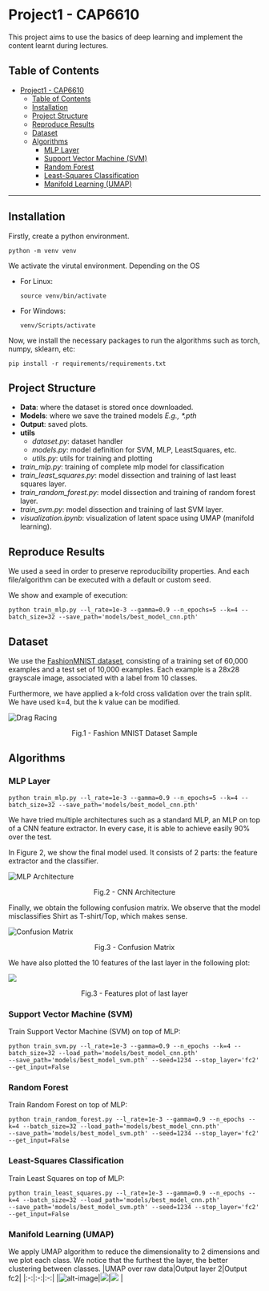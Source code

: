 # Project1 - CAP6610

This project aims to use the basics of deep learning and implement the content learnt during lectures.

## Table of Contents
- [Project1 - CAP6610](#project1---cap6610)
  - [Table of Contents](#table-of-contents)
  - [Installation](#installation)
  - [Project Structure](#project-structure)
  - [Reproduce Results](#reproduce-results)
  - [Dataset](#dataset)
  - [Algorithms](#algorithms)
    - [MLP Layer](#mlp-layer)
    - [Support Vector Machine (SVM)](#support-vector-machine-svm)
    - [Random Forest](#random-forest)
    - [Least-Squares Classification](#least-squares-classification)
    - [Manifold Learning (UMAP)](#manifold-learning-umap)

<hr>

## Installation
Firstly, create a python environment.
```console
python -m venv venv
```
We activate the virutal environment. Depending on the OS
- For Linux:

    ```console
    source venv/bin/activate
    ```
- For Windows:

    ```console
    venv/Scripts/activate
    ```
Now, we install the necessary packages to run the algorithms such as torch, numpy, sklearn, etc:
```console
pip install -r requirements/requirements.txt
```
## Project Structure
- **Data**: where the dataset is stored once downloaded.
- **Models**: where we save the trained models *E.g., \*.pth*
- **Output**: saved plots.
- **utils**
  - *dataset.py*: dataset handler
  - *models.py*: model definition for SVM, MLP, LeastSquares, etc.
  - *utils.py*: utils for training and plotting
- *train_mlp.py*: training of complete mlp model for classification
- *train_least_squares.py*: model dissection and training of last least squares layer.
- *train_random_forest.py*: model dissection and training of random forest layer.
- *train_svm.py*: model dissection and training of last SVM layer.
- *visualization.ipynb*: visualization of latent space using UMAP (manifold learning).

## Reproduce Results

We used a seed in order to preserve reproducibility properties. And each file/algorithm can be executed with a default or custom seed. 

We show and example of execution:
```console
python train_mlp.py --l_rate=1e-3 --gamma=0.9 --n_epochs=5 --k=4 --batch_size=32 --save_path='models/best_model_cnn.pth'
```

## Dataset
We use the [FashionMNIST dataset](https://github.com/zalandoresearch/fashion-mnist), consisting of a training set of 60,000 examples and a test set of 10,000 examples. Each example is a 28x28 grayscale image, associated with a label from 10 classes. 

Furthermore, we have applied a k-fold cross validation over the train split. We have used k=4, but the k value can be modified.

![Drag Racing](output/fashion-mnist-sprite.png)
<p align = "center">
Fig.1 - Fashion MNIST Dataset Sample
</p>

## Algorithms

### MLP Layer
```console
python train_mlp.py --l_rate=1e-3 --gamma=0.9 --n_epochs=5 --k=4 --batch_size=32 --save_path='models/best_model_cnn.pth'
```
We have tried multiple architectures such as a standard MLP, an MLP on top of a CNN feature extractor. In every case, it is able to achieve easily 90% over the test.

In Figure 2, we show the final model used. It consists of 2 parts: the feature extractor and the classifier.

![MLP Architecture](output/cnn_mlp.PNG)
<p align = "center">
Fig.2 - CNN Architecture
</p>

Finally, we obtain the following confusion matrix. We observe that the model misclassifies Shirt as T-shirt/Top, which makes sense.

![Confusion Matrix](output/confusion_matrix.png)
<p align = "center">
Fig.3 - Confusion Matrix
</p>

We have also plotted the 10 features of the last layer in the following plot:

![](output/cnn_output_fc2.png)
<p align = "center">
Fig.3 - Features plot of last layer
</p>

### Support Vector Machine (SVM)
Train Support Vector Machine (SVM) on top of MLP:
```console
python train_svm.py --l_rate=1e-3 --gamma=0.9 --n_epochs --k=4 --batch_size=32 --load_path='models/best_model_cnn.pth'
--save_path='models/best_model_svm.pth' --seed=1234 --stop_layer='fc2' --get_input=False
```

### Random Forest
Train Random Forest on top of MLP:
```console
python train_random_forest.py --l_rate=1e-3 --gamma=0.9 --n_epochs --k=4 --batch_size=32 --load_path='models/best_model_cnn.pth'
--save_path='models/best_model_svm.pth' --seed=1234 --stop_layer='fc2' --get_input=False
```

### Least-Squares Classification
Train Least Squares on top of MLP:
```console
python train_least_squares.py --l_rate=1e-3 --gamma=0.9 --n_epochs --k=4 --batch_size=32 --load_path='models/best_model_cnn.pth'
--save_path='models/best_model_svm.pth' --seed=1234 --stop_layer='fc2' --get_input=False
```

### Manifold Learning (UMAP)
We apply UMAP algorithm to reduce the dimensionality to 2 dimensions and we plot each class. We notice that the furthest the layer, the better clustering between classes.
|UMAP over raw data|Output layer 2|Output fc2|
|:-:|:-:|:-:|
|![alt-image](output/umap_initial_layer.png)|![](output/umap_output_layer2(2).png)|![](output/umap_output_fc2(2).png) |